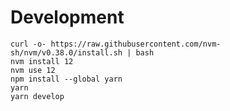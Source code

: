 # Development

```shell
curl -o- https://raw.githubusercontent.com/nvm-sh/nvm/v0.38.0/install.sh | bash
nvm install 12
nvm use 12
npm install --global yarn
yarn 
yarn develop
```